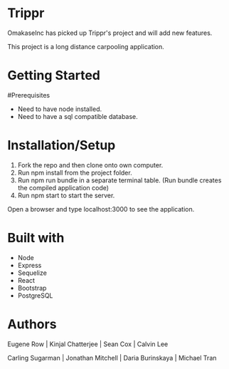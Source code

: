 # Trippr

OmakaseInc has picked up Trippr's project and will add new features.

This project is a long distance carpooling application.

# Getting Started

#Prerequisites

- Need to have node installed.
- Need to have a sql compatible database.

# Installation/Setup
1. Fork the repo and then clone onto own computer.
2. Run npm install from the project folder.
3. Run npm run bundle in a separate terminal table. (Run bundle creates the compiled application code)
4. Run npm start to start the server.

Open a browser and type localhost:3000 to see the application.

# Built with
- Node
- Express
- Sequelize
- React
- Bootstrap
- PostgreSQL

# Authors

Eugene Row |
Kinjal Chatterjee |
Sean Cox |
Calvin Lee

Carling Sugarman |
Jonathan Mitchell |
Daria Burinskaya |
Michael Tran
